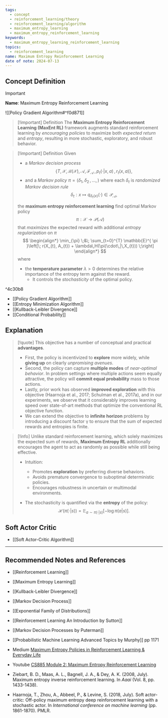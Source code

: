 ```yaml
---
tags:
  - concept
  - reinforcement_learning/theory
  - reinforcement_learning/algorithm
  - maximum_entropy_learning
  - maximum_entropy_reinforcement_learning
keywords:
  - maximum_entropy_learning_reinforcement_learning
topics:
  - reinforcement_learning
name: Maximum Entropy Reinforcement Learning
date of note: 2024-07-13
---
```


## Concept Definition

>[!important]
>**Name**:  Maximum Entropy Reinforcement Learning

![[Policy Gradient Algorithm#^f0d871]]

>[!important] Definition
>The **Maximum Entropy Reinforcement Learning (MaxEnt RL)** framework augments standard reinforcement learning by *encouraging policies* to maximize both *expected return* and *entropy*, resulting in more stochastic, exploratory, and robust behavior.


>[!important] Definition
>Given 
>- a *Markov decision process* $$\{T, \mathcal{X}, \mathcal{B}(\mathcal{X}), \mathcal{A}, \mathscr{F}_{\mathcal{A}}\,,\, p_{t}(\cdot|x, a)\,,\, r_{t}(x, a)\},$$
>- and a *Markov policy* $\pi = (\delta_{1}, \delta_{2} \,{,}\ldots{,}\,)$ where each $\delta_{t}$ is *randomized Markov decision rule* $$\delta_{t}: x \mapsto q_{\delta_{t}(x)}(\cdot) \in \mathscr{P}_{\mathcal{A}},$$
>
>the **maximum entropy reinforcement learning** find optimal Markov policy $$\pi: \mathcal{X}\to \mathscr{P}(\mathcal{A})$$ that *maximizes* the expected reward with additional *entropy regularization* on $\pi$
>$$
>\begin{align*}
>\min_{\pi} \;&\; \sum_{t=0}^{T} \mathbb{E}^{ \pi }\left[\; r(X_{t}, A_{t}) + \lambda\,H(\pi(\cdot\,|\,X_{t})) \;\right]
>\end{align*}
>$$
>where
>- the **temperature parameter** $\lambda >0$ determines the relative importance of the entropy term against the reward.
>	- It controls the *stochasticity* of the optimal policy. 

^4c30b8

- [[Policy Gradient Algorithm]]
- [[Entropy Minimization Algorithm]]
- [[Kullback-Leibler Divergence]]
- [[Conditional Probability]]


## Explanation

>[!quote]
>This objective has a number of conceptual and practical **advantages**. 
>- First, the policy is incentivized to **explore** more widely, while **giving up** on clearly *unpromising avenues*. 
>- Second, the policy can capture **multiple modes** of *near-optimal behavior*. In problem settings where multiple actions seem equally attractive, the policy will **commit equal probability** mass to those actions. 
>- Lastly, prior work has observed **improved exploration** with this objective (Haarnoja et al., 2017; Schulman et al., 2017a), and in our experiments, we observe that it considerably improves learning speed over state-of-art methods that optimize the conventional RL objective function. 
>- We can extend the objective to **infinite horizon** problems by introducing a discount factor γ to ensure that the sum of expected rewards and entropies is finite.



>[!info]
>Unlike standard reinforcement learning, which solely maximizes the expected sum of rewards, **Maximum Entropy RL** additionally encourages the agent to act as randomly as possible while still being effective.
>
>- Intuition:
>	- Promotes **exploration** by preferring diverse behaviors.
>	- Avoids premature convergence to suboptimal deterministic policies.
>	- Encourages robustness in uncertain or multimodal environments.
>
>- The stochasticity is quantified via the **entropy** of the policy:
>  $$
>  \mathcal{H}(\pi(\cdot|s)) = \mathbb{E}_{a \sim \pi(\cdot|s)}\left[-\log \pi(a|s)\right].
>  $$


## Soft Actor Critic

- [[Soft Actor-Critic Algorithm]]


-----------
##  Recommended Notes and References


- [[Reinforcement Learning]]
- [[Maximum Entropy Learning]]
- [[Kullback-Leibler Divergence]]
- [[Markov Decision Process]]
- [[Exponential Family of Distributions]]


- [[Reinforcement Learning An Introduction by Sutton]]
- [[Markov Decision Processes by Puterman]]
- [[Probabilistic Machine Learning Advanced Topics by Murphy]] pp 1171

- Medium [Maximum Entropy Policies in Reinforcement Learning & Everyday Life](https://awjuliani.medium.com/maximum-entropy-policies-in-reinforcement-learning-everyday-life-f5a1cc18d32d)
- Youtube [CS885 Module 2: Maximum Entropy Reinforcement Learning](https://www.youtube.com/watch?v=ZsW0LCPPWHU)
- Ziebart, B. D., Maas, A. L., Bagnell, J. A., & Dey, A. K. (2008, July). Maximum entropy inverse reinforcement learning. In _Aaai_ (Vol. 8, pp. 1433-1438).
- Haarnoja, T., Zhou, A., Abbeel, P., & Levine, S. (2018, July). Soft actor-critic: Off-policy maximum entropy deep reinforcement learning with a stochastic actor. In _International conference on machine learning_ (pp. 1861-1870). PMLR.